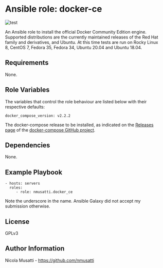 Ansible role: docker-ce
=======================

![test](https://github.com/nmusatti/docker-ce/actions/workflows/test.yml/badge.svg)

An Ansible role to install the official Docker Community Edition engine.
Supported distributions are the currently maintained releases of the Red Hat
family and derivatives, and Ubuntu. At this time tests are run on Rocky Linux 8,
CentOS 7, Fedora 35, Fedora 34, Ubuntu 20.04 and Ubuntu 18.04.


Requirements
------------

None.

Role Variables
--------------

The variables that control the role behaviour are listed below with their respective defaults:

    docker_compose_version: v2.2.2

The docker-compose release to be installed, as indicated on the [Releases page](https://github.com/docker/compose/releases) of the [docker-compose GitHub project](https://github.com/docker/compose).

Dependencies
------------

None.

Example Playbook
----------------

    - hosts: servers
      roles:
         - role: nmusatti.docker_ce

Note the underscore in the name. Ansible Galaxy did not accept my submission otherwise.

License
-------

GPLv3

Author Information
------------------

Nicola Musatti - https://github.com/nmusatti
